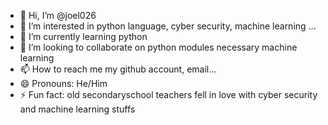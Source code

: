 - 👋 Hi, I’m @joel026
- 👀 I’m interested in python language, cyber security, machine learning ...
- 🌱 I’m currently learning python
- 💞️ I’m looking to collaborate on python modules necessary machine learning
- 📫 How to reach me  my github account, email...
- 😄 Pronouns: He/Him
- ⚡ Fun fact: old secondaryschool teachers fell in love with cyber security and machine  learning stuffs

<!---
joel026/joel026 is a ✨ special ✨ repository because its `README.md` (this file) appears on your GitHub profile.
You can click the Preview link to take a look at your changes.
--->
